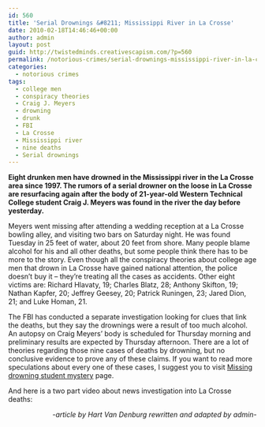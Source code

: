 ```yaml
---
id: 560
title: 'Serial Drownings &#8211; Mississippi River in La Crosse'
date: 2010-02-18T14:46:46+00:00
author: admin
layout: post
guid: http://twistedminds.creativescapism.com/?p=560
permalink: /notorious-crimes/serial-drownings-mississippi-river-in-la-crosse/
categories:
  - notorious crimes
tags:
  - college men
  - conspiracy theories
  - Craig J. Meyers
  - drowning
  - drunk
  - FBI
  - La Crosse
  - Mississippi river
  - nine deaths
  - Serial drownings
---
```

<p class="dropcap-first">
  <strong>Eight drunken men have drowned in the Mississippi river in the La Crosse area since 1997. The rumors of a serial drowner on the loose in La Crosse are resurfacing again after the body of 21-year-old Western Technical College student Craig J. Meyers was found in the river the day before yesterday.</strong>
</p>

Meyers went missing after attending a wedding reception at a La Crosse bowling alley, and visiting two bars on Saturday night. He was found Tuesday in 25 feet of water, about 20 feet from shore. Many people blame alcohol for his and all other deaths, but some people think there has to be more to the story. Even though all the conspiracy theories about college age men that drown in La Crosse have gained national attention, the police doesn&#8217;t buy it &#8211; they&#8217;re treating all the cases as accidents. Other eight victims are: Richard Hlavaty, 19; Charles Blatz, 28; Anthony Skifton, 19; Nathan Kapfer, 20; Jeffrey Geesey, 20; Patrick Runingen, 23; Jared Dion, 21; and Luke Homan, 21.

The FBI has conducted a separate investigation looking for clues that link the deaths, but they say the drownings were a result of too much alcohol. An autopsy on Craig Meyers&#8217; body is scheduled for Thursday morning and preliminary results are expected by Thursday afternoon. There are a lot of theories regarding those nine cases of deaths by drowning, but no conclusive evidence to prove any of these claims. If you want to read more speculations about every one of these cases, I suggest you to visit  [Missing drowning student mystery](http://www.vanceholmes.com/court/trial_missing_students.html "more about missing students") page.

And here is a two part video about news investigation into La Crosse deaths:

<div style="text-align: center;">
</div>

<p style="text-align: right;">
  <em>-article by Hart Van Denburg rewritten and adapted by admin-</em>
</p>